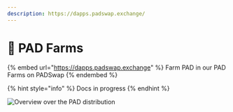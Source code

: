 ```yaml
---
description: https://dapps.padswap.exchange/
---
```


# 🌱 PAD Farms

{% embed url="https://dapps.padswap.exchange" %}
Farm PAD in our PAD Farms on PADSwap
{% endembed %}

{% hint style="info" %}
Docs in progress
{% endhint %}

![Overview over the PAD distribution](<../../.gitbook/assets/photo\_2021-10-26\_22-52-45 (1).jpg>)
